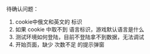 待确认问题：
1. cookie中俄文和英文的 标识
2. 如果 cookie 中取不到 语言标识，游戏默认语言是什么
2. 测试环境如何登陆，目前不登陆拿不到数据，无法调试
3. 开始页面，缺少 次数不足 的提示弹窗